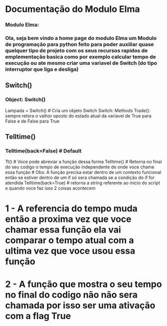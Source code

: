 # Documentação do Modulo Elma
### Modulo Elma:
### Ola, seja bem vindo a home page do modulo Elma um Modulo de programação para python feito para poder auxiliar quase quelquer tipo de projeto com os seus recursos rapidos de emplementação basica como por exemplo calcular tempo de execução ou ate mesmo criar uma variavel de Switch (do tipo interruptor que liga e desliga)

## Switch()
### Object: Switch()
Lampada = Switch() # Cria um objeto Switch
Switch: Methods
Trade():
sempre retora o valhor oposto do estado atual da variavel de True para False e de False para True
## Telltime()
### Telltime(back=False) \# Default
Tt() \# Voce pode abreviar a função dessa forma
Telltime() \# Retorna no final do seu codigo o tempo de execução independente de onde voce chame essa função
\# Obs: A função precisa estar dentro de um contexto funcional então se estiver dentro de um if só sera chamada se a condição do if for atendida
Telltime(back=True) # retorna a string referente ao inicio do script e quando voce faz isso 2 coisas acontecem
# 1 - A referencia do tempo muda então a proxima vez que voce chamar essa função ela vai comparar o tempo atual com a ultima vez que voce usou essa função
# 2 - A função que mostra o seu tempo no final do codigo não não sera chamada por isso ser uma ativação com a flag True
